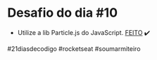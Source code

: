 # Desafio do dia #10

+ Utilize a lib Particle.js do JavaScript.  <a href="https://lucyanovidio.github.io/desafio-21-dias-codigo-rocketseat/dia-10">FEITO</a> ✔️

#21diasdecodigo #rocketseat #soumarmiteiro
